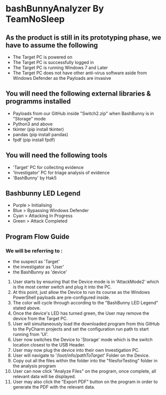 # bashBunnyAnalyzer By TeamNoSleep

## As the product is still in its prototyping phase, we have to assume the following
- The Target PC is powered on
- The Target PC is successfully logged in
- The Target PC is running Windows 7 and Later
- The Target PC does not have other anti-virus software aside from Windows Defender as the Payloads are invasive


## You will need the following external libraries & programms installed
- Payloads from our GitHub inside "Switch2.zip" when BashBunny is in "Storage" mode
- Python3 and above
- tkinter (pip install tkinter)
- pandas (pip install pandas)
- fpdf (pip install fpdf)

## You will need the following tools
- 'Target' PC for collecting evidence
- 'Investigator' PC for triage analysis of evidence
- 'BashBunny' by Hak5

## Bashbunny LED Legend
- Purple > Initialising
- Blue > Bypassing Windows Defender
- Cyan > Attacking In Progress
- Green > Attack Completed

## Program Flow Guide
### We will be referring to :
- the suspect as 'Target'
- the investigator as 'User'
- the BashBunny as 'device'

1. User starts by ensuring that the Device mode is in 'AttackMode2' which is the most center switch and plug it into the PC.
2. At this point, just allow the Device to run its course as the Windows PowerShell payloads are pre-configured inside.
3. The color will cycle through according to the "BashBunny LED Legend" stated above.
4. Once the device's LED has turned green, the User may remove the device from the Target PC.
5. User will simultaneously load the downloaded program from this GitHub to the PyCharm projects and set the configuration run path to start running from 'UI'.
6. User now switches the Device to 'Storage' mode which is the switch location closest to the USB Header.
7. User may now plug the device into their own Investigation PC.
8. User will navigate to '/loot/info/*pathToTarget*' Folder on the Device.
9. Copy out all the files within the folder into the "filesforTesting" folder in the analysis program
10. User can now click "Analyze Files" on the program, once complete, all relevant data will be displayed.
11. User may also click the "Export PDF" button on the program in order to generate the PDF with the relevant data.

